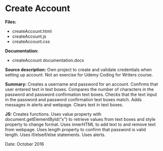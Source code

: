 # Create Account

**Files:**
* createAccount.html
* createAccount.js
* createAccount.css

**Documentation:** 
* createAccount documentation.docx

**Source description:** Own project to create and validate credentials when setting up account. Not an exercise for Udemy Coding for Writers course.

**Summary:** Creates a username and password for an account. Confirms that user entered text in text boxes. Compares the number of characters in the password and password confirmation text boxes. Checks that the text input in the password and password confirmation text boxes match. Adds messages in alerts and webpage. Clears text in text boxes.   

**JS:** Creates functions. Uses value property with document.getElementById(“x”) to retrieve values from text boxes and style property to change format. Uses innerHTML to add text to and remove text from webpage. Uses length property to confirm that password is valid length. Uses if/elseif/else statements. Uses alerts.

Date: October 2016